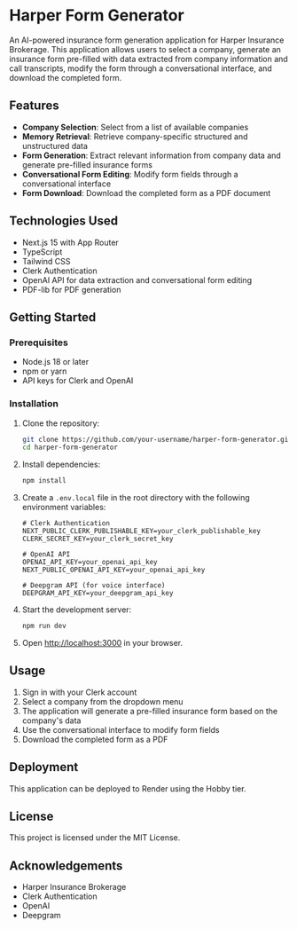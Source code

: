 # Harper Form Generator

An AI-powered insurance form generation application for Harper Insurance Brokerage. This application allows users to select a company, generate an insurance form pre-filled with data extracted from company information and call transcripts, modify the form through a conversational interface, and download the completed form.

## Features

- **Company Selection**: Select from a list of available companies
- **Memory Retrieval**: Retrieve company-specific structured and unstructured data
- **Form Generation**: Extract relevant information from company data and generate pre-filled insurance forms
- **Conversational Form Editing**: Modify form fields through a conversational interface
- **Form Download**: Download the completed form as a PDF document

## Technologies Used

- Next.js 15 with App Router
- TypeScript
- Tailwind CSS
- Clerk Authentication
- OpenAI API for data extraction and conversational form editing
- PDF-lib for PDF generation

## Getting Started

### Prerequisites

- Node.js 18 or later
- npm or yarn
- API keys for Clerk and OpenAI

### Installation

1. Clone the repository:
   ```bash
   git clone https://github.com/your-username/harper-form-generator.git
   cd harper-form-generator
   ```

2. Install dependencies:
   ```bash
   npm install
   ```

3. Create a `.env.local` file in the root directory with the following environment variables:
   ```
   # Clerk Authentication
   NEXT_PUBLIC_CLERK_PUBLISHABLE_KEY=your_clerk_publishable_key
   CLERK_SECRET_KEY=your_clerk_secret_key

   # OpenAI API
   OPENAI_API_KEY=your_openai_api_key
   NEXT_PUBLIC_OPENAI_API_KEY=your_openai_api_key

   # Deepgram API (for voice interface)
   DEEPGRAM_API_KEY=your_deepgram_api_key
   ```

4. Start the development server:
   ```bash
   npm run dev
   ```

5. Open [http://localhost:3000](http://localhost:3000) in your browser.

## Usage

1. Sign in with your Clerk account
2. Select a company from the dropdown menu
3. The application will generate a pre-filled insurance form based on the company's data
4. Use the conversational interface to modify form fields
5. Download the completed form as a PDF

## Deployment

This application can be deployed to Render using the Hobby tier.

## License

This project is licensed under the MIT License.

## Acknowledgements

- Harper Insurance Brokerage
- Clerk Authentication
- OpenAI
- Deepgram
